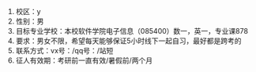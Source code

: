 1. 校区：y
2. 性别：男
3. 目标专业学校：本校软件学院电子信息（085400）数一，英一，专业课878
4. 要求：男女不限，希望每天能够保证5小时线下一起自习，最好都是跨考的
5. 联系方式：vx号：/qq号：/站短
6. 征人有效期：考研前一直有效/暑假前/两个月